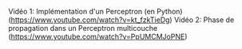 Vidéo 1: Implémentation d'un Perceptron (en Python) (https://www.youtube.com/watch?v=kt_fzkTieDg)
Vidéo 2: Phase de propagation dans un Perceptron multicouche (https://www.youtube.com/watch?v=PpUMCMJoPNE)
